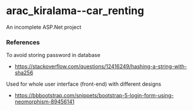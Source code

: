 # arac_kiralama--car_renting
An incomplete ASP.Net project 

### References
 To avoid storing password in database
- https://stackoverflow.com/questions/12416249/hashing-a-string-with-sha256

 Used for whole user interface (front-end) with different designs
- https://bbbootstrap.com/snippets/bootstrap-5-login-form-using-neomorphism-89456141

